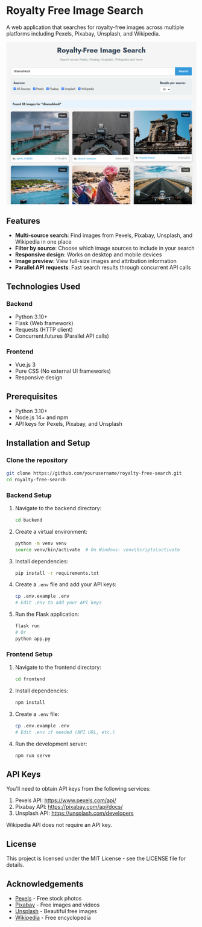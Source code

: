 # Royalty Free Image Search

A web application that searches for royalty-free images across multiple platforms including Pexels, Pixabay, Unsplash, and Wikipedia.

![Screenshot](screenshot.png)

## Features

- **Multi-source search**: Find images from Pexels, Pixabay, Unsplash, and Wikipedia in one place
- **Filter by source**: Choose which image sources to include in your search
- **Responsive design**: Works on desktop and mobile devices
- **Image preview**: View full-size images and attribution information
- **Parallel API requests**: Fast search results through concurrent API calls

## Technologies Used

### Backend
- Python 3.10+
- Flask (Web framework)
- Requests (HTTP client)
- Concurrent.futures (Parallel API calls)

### Frontend
- Vue.js 3
- Pure CSS (No external UI frameworks)
- Responsive design

## Prerequisites

- Python 3.10+
- Node.js 14+ and npm
- API keys for Pexels, Pixabay, and Unsplash

## Installation and Setup

### Clone the repository

```bash
git clone https://github.com/yourusername/royalty-free-search.git
cd royalty-free-search
```

### Backend Setup

1. Navigate to the backend directory:
   ```bash
   cd backend
   ```

2. Create a virtual environment:
   ```bash
   python -m venv venv
   source venv/bin/activate  # On Windows: venv\Scripts\activate
   ```

3. Install dependencies:
   ```bash
   pip install -r requirements.txt
   ```

4. Create a `.env` file and add your API keys:
   ```bash
   cp .env.example .env
   # Edit .env to add your API keys
   ```

5. Run the Flask application:
   ```bash
   flask run
   # Or
   python app.py
   ```

### Frontend Setup

1. Navigate to the frontend directory:
   ```bash
   cd frontend
   ```

2. Install dependencies:
   ```bash
   npm install
   ```

3. Create a `.env` file:
   ```bash
   cp .env.example .env
   # Edit .env if needed (API URL, etc.)
   ```

4. Run the development server:
   ```bash
   npm run serve
   ```

## API Keys

You'll need to obtain API keys from the following services:

1. Pexels API: https://www.pexels.com/api/
2. Pixabay API: https://pixabay.com/api/docs/
3. Unsplash API: https://unsplash.com/developers

Wikipedia API does not require an API key.

## License

This project is licensed under the MIT License - see the LICENSE file for details.

## Acknowledgements

- [Pexels](https://www.pexels.com/) - Free stock photos
- [Pixabay](https://pixabay.com/) - Free images and videos
- [Unsplash](https://unsplash.com/) - Beautiful free images
- [Wikipedia](https://www.wikipedia.org/) - Free encyclopedia